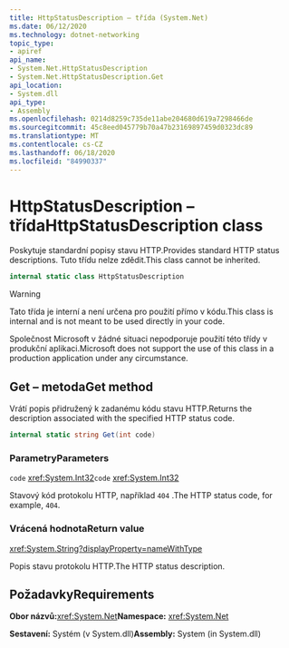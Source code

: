 ```yaml
---
title: HttpStatusDescription – třída (System.Net)
ms.date: 06/12/2020
ms.technology: dotnet-networking
topic_type:
- apiref
api_name:
- System.Net.HttpStatusDescription
- System.Net.HttpStatusDescription.Get
api_location:
- System.dll
api_type:
- Assembly
ms.openlocfilehash: 0214d8259c735de11abe204680d619a7298466de
ms.sourcegitcommit: 45c8eed045779b70a47b23169897459d0323dc89
ms.translationtype: MT
ms.contentlocale: cs-CZ
ms.lasthandoff: 06/18/2020
ms.locfileid: "84990337"
---
```

# <a name="httpstatusdescription-class"></a><span data-ttu-id="d2c05-102">HttpStatusDescription – třída</span><span class="sxs-lookup"><span data-stu-id="d2c05-102">HttpStatusDescription class</span></span>

<span data-ttu-id="d2c05-103">Poskytuje standardní popisy stavu HTTP.</span><span class="sxs-lookup"><span data-stu-id="d2c05-103">Provides standard HTTP status descriptions.</span></span> <span data-ttu-id="d2c05-104">Tuto třídu nelze zdědit.</span><span class="sxs-lookup"><span data-stu-id="d2c05-104">This class cannot be inherited.</span></span>

```csharp
internal static class HttpStatusDescription
```

> [!WARNING]
> <span data-ttu-id="d2c05-105">Tato třída je interní a není určena pro použití přímo v kódu.</span><span class="sxs-lookup"><span data-stu-id="d2c05-105">This class is internal and is not meant to be used directly in your code.</span></span>
>
> <span data-ttu-id="d2c05-106">Společnost Microsoft v žádné situaci nepodporuje použití této třídy v produkční aplikaci.</span><span class="sxs-lookup"><span data-stu-id="d2c05-106">Microsoft does not support the use of this class in a production application under any circumstance.</span></span>

## <a name="get-method"></a><span data-ttu-id="d2c05-107">Get – metoda</span><span class="sxs-lookup"><span data-stu-id="d2c05-107">Get method</span></span>

<span data-ttu-id="d2c05-108">Vrátí popis přidružený k zadanému kódu stavu HTTP.</span><span class="sxs-lookup"><span data-stu-id="d2c05-108">Returns the description associated with the specified HTTP status code.</span></span>

```csharp
internal static string Get(int code)
```

### <a name="parameters"></a><span data-ttu-id="d2c05-109">Parametry</span><span class="sxs-lookup"><span data-stu-id="d2c05-109">Parameters</span></span>

<span data-ttu-id="d2c05-110">`code` <xref:System.Int32></span><span class="sxs-lookup"><span data-stu-id="d2c05-110">`code` <xref:System.Int32></span></span>

<span data-ttu-id="d2c05-111">Stavový kód protokolu HTTP, například `404` .</span><span class="sxs-lookup"><span data-stu-id="d2c05-111">The HTTP status code, for example, `404`.</span></span>

### <a name="return-value"></a><span data-ttu-id="d2c05-112">Vrácená hodnota</span><span class="sxs-lookup"><span data-stu-id="d2c05-112">Return value</span></span>

<xref:System.String?displayProperty=nameWithType>

<span data-ttu-id="d2c05-113">Popis stavu protokolu HTTP.</span><span class="sxs-lookup"><span data-stu-id="d2c05-113">The HTTP status description.</span></span>

## <a name="requirements"></a><span data-ttu-id="d2c05-114">Požadavky</span><span class="sxs-lookup"><span data-stu-id="d2c05-114">Requirements</span></span>

<span data-ttu-id="d2c05-115">**Obor názvů:**<xref:System.Net></span><span class="sxs-lookup"><span data-stu-id="d2c05-115">**Namespace:** <xref:System.Net></span></span>

<span data-ttu-id="d2c05-116">**Sestavení:** Systém (v System.dll)</span><span class="sxs-lookup"><span data-stu-id="d2c05-116">**Assembly:** System (in System.dll)</span></span>
